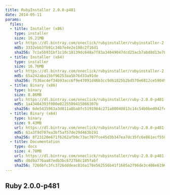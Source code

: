 ```yaml
---
title: RubyInstaller 2.0.0-p481
date: 2014-05-11
params:
  files:
  - title: Installer (x86)
    type: installer
    size: 16.21MB
    url: https://dl.bintray.com/oneclick/rubyinstaller/rubyinstaller-2.0.0-p481.exe
    md5: 3332ebb3fb91c34b7e4e2e198c2f16d1
    sha256: 7c1e5b931bf1c10c18139dc648a7f83a34049047dcd25acb7abd8d13e783cbfa
  - title: Installer (x64)
    type: installer
    size: 16.76MB
    url: https://dl.bintray.com/oneclick/rubyinstaller/rubyinstaller-2.0.0-p481-x64.exe
    md5: 65a242aba15bf96253aa5b76d33a91de
    sha256: 7536ac4ef34b93acc6f9e47091d46b3cc9d61825b2bd570e6812ce59049f1d7d
  - title: Binary (x86)
    type: binary
    size: 8.86MB
    url: https://dl.bintray.com/oneclick/rubyinstaller/ruby-2.0.0-p481-i386-mingw32.7z
    md5: 1a43404393f080e0225509415866307b
    sha256: 6de5435963a3d811a8ba8fc5191984c271a80040813c14c54b0bed042fe528a9
  - title: Binary (x64)
    type: binary
    size: 9.43MB
    url: https://dl.bintray.com/oneclick/rubyinstaller/ruby-2.0.0-p481-x64-mingw32.7z
    md5: 61a3f9d707ea3bf5af57de29d463b191
    sha256: 8f23120e671f6262afb0c73ac707fce45d3b347ea7dc35fc6e861ecf55042a56
  - title: Documentation
    type: docs
    size: 4.78MB
    url: https://dl.bintray.com/oneclick/rubyinstaller/ruby-2.0.0-p481-doc-chm.7z
    md5: d8d9a776aa87edb3bc6727b8c185fabf
    sha256: 7266bfc3fc3726dddeac816a178e562556b41f1605a2f96de3c408e6196da959
---
```


## Ruby 2.0.0-p481
